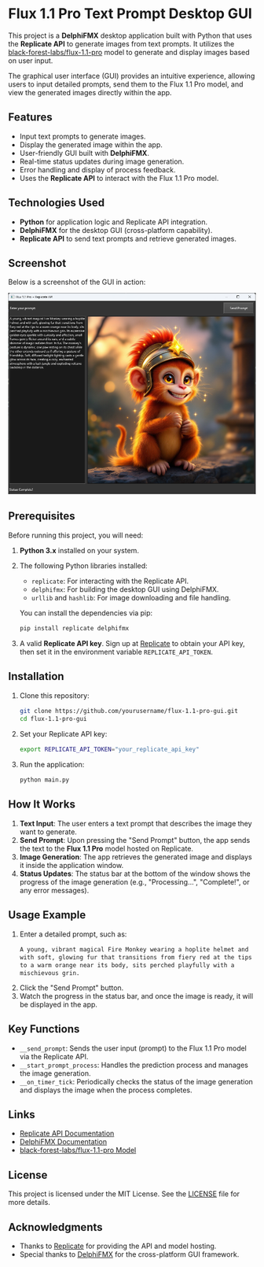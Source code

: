 # Flux 1.1 Pro Text Prompt Desktop GUI

This project is a **DelphiFMX** desktop application built with Python that uses the **Replicate API** to generate images from text prompts. It utilizes the [black-forest-labs/flux-1.1-pro](https://replicate.com/black-forest-labs/flux-1.1-pro) model to generate and display images based on user input.

The graphical user interface (GUI) provides an intuitive experience, allowing users to input detailed prompts, send them to the Flux 1.1 Pro model, and view the generated images directly within the app.

## Features

- Input text prompts to generate images.
- Display the generated image within the app.
- User-friendly GUI built with **DelphiFMX**.
- Real-time status updates during image generation.
- Error handling and display of process feedback.
- Uses the **Replicate API** to interact with the Flux 1.1 Pro model.

## Technologies Used

- **Python** for application logic and Replicate API integration.
- **DelphiFMX** for the desktop GUI (cross-platform capability).
- **Replicate API** to send text prompts and retrieve generated images.

## Screenshot

Below is a screenshot of the GUI in action:

![App Screenshot](./screenshot.png)

## Prerequisites

Before running this project, you will need:

1. **Python 3.x** installed on your system.
2. The following Python libraries installed:
   - `replicate`: For interacting with the Replicate API.
   - `delphifmx`: For building the desktop GUI using DelphiFMX.
   - `urllib` and `hashlib`: For image downloading and file handling.

   You can install the dependencies via pip:

   ```bash
   pip install replicate delphifmx
   ```

3. A valid **Replicate API key**. Sign up at [Replicate](https://replicate.com) to obtain your API key, then set it in the environment variable `REPLICATE_API_TOKEN`.

## Installation

1. Clone this repository:
   ```bash
   git clone https://github.com/yourusername/flux-1.1-pro-gui.git
   cd flux-1.1-pro-gui
   ```

2. Set your Replicate API key:
   ```bash
   export REPLICATE_API_TOKEN="your_replicate_api_key"
   ```

3. Run the application:
   ```bash
   python main.py
   ```

## How It Works

1. **Text Input**: The user enters a text prompt that describes the image they want to generate.
2. **Send Prompt**: Upon pressing the "Send Prompt" button, the app sends the text to the **Flux 1.1 Pro** model hosted on Replicate.
3. **Image Generation**: The app retrieves the generated image and displays it inside the application window.
4. **Status Updates**: The status bar at the bottom of the window shows the progress of the image generation (e.g., "Processing...", "Complete!", or any error messages).

## Usage Example

1. Enter a detailed prompt, such as:
   ```
   A young, vibrant magical Fire Monkey wearing a hoplite helmet and with soft, glowing fur that transitions from fiery red at the tips to a warm orange near its body, sits perched playfully with a mischievous grin.
   ```
2. Click the "Send Prompt" button.
3. Watch the progress in the status bar, and once the image is ready, it will be displayed in the app.

## Key Functions

- `__send_prompt`: Sends the user input (prompt) to the Flux 1.1 Pro model via the Replicate API.
- `__start_prompt_process`: Handles the prediction process and manages the image generation.
- `__on_timer_tick`: Periodically checks the status of the image generation and displays the image when the process completes.

## Links

- [Replicate API Documentation](https://replicate.com/docs)
- [DelphiFMX Documentation](https://pypi.org/project/delphifmx/)
- [black-forest-labs/flux-1.1-pro Model](https://replicate.com/black-forest-labs/flux-1.1-pro)

## License

This project is licensed under the MIT License. See the [LICENSE](LICENSE) file for more details.

## Acknowledgments

- Thanks to [Replicate](https://replicate.com) for providing the API and model hosting.
- Special thanks to [DelphiFMX](https://pypi.org/project/delphifmx/) for the cross-platform GUI framework.
